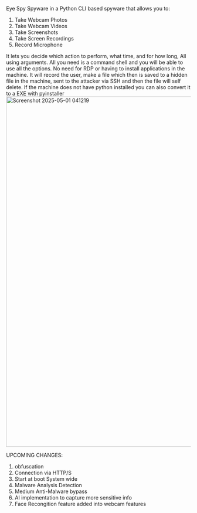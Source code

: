 Eye Spy Spyware in a Python CLI based spyware that allows you to:
1. Take Webcam Photos
2. Take Webcam Videos
3. Take Screenshots
4. Take Screen Recordings
5. Record Microphone

It lets you decide which action to perform, what time, and for how long, All using arguments.
All you need is a command shell and you will be able to use all the options. No need for RDP or having to install applications in the machine.
It will record the user, make a file which then is saved to a hidden file in the machine, sent to the attacker via SSH and then the file will self delete.
If the machine does not have python installed you can also convert it to a EXE with pyinstaller
<img width="956" alt="Screenshot 2025-05-01 041219" src="https://github.com/user-attachments/assets/30c7528f-71aa-4f59-845e-89434f083ff2" />

UPCOMING CHANGES:
1. obfuscation
2. Connection via HTTP/S
3. Start at boot System wide
4. Malware Analysis Detection
5. Medium Anti-Malware bypass
6. AI implementation to capture more sensitive info
7. Face Recongition feature added into webcam features

